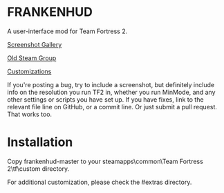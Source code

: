 FRANKENHUD
==========
A user-interface mod for Team Fortress 2.

[Screenshot Gallery](https://imgur.com/a/gqWvSVZ)

[Old Steam Group](http://steamcommunity.com/groups/frankenhud)

[Customizations](https://github.com/TheKins/frankenhud/wiki/Customizations)

If you're posting a bug, try to include a screenshot, but definitely include info on the resolution you run TF2 in, whether you run MinMode, and any other settings or scripts you have set up. If you have fixes, link to the relevant file line on GitHub, or a commit line. Or just submit a pull request. That works too.

Installation
============
Copy frankenhud-master to your steamapps\common\Team Fortress 2\tf\custom directory.

For additional customization, please check the #extras directory.
